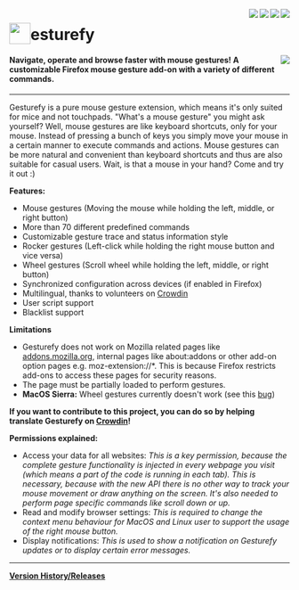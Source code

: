 [<img align="right" src="https://img.shields.io/amo/stars/gesturefy.svg">](https://addons.mozilla.org/firefox/addon/gesturefy/reviews/)
[<img align="right" src="https://img.shields.io/amo/users/gesturefy.svg">](https://addons.mozilla.org/firefox/addon/gesturefy/statistics)
[<img align="right" src="https://img.shields.io/github/release/robbendebiene/gesturefy.svg">](https://github.com/Robbendebiene/Gesturefy/releases)
[<img align="right" src="https://img.shields.io/github/license/robbendebiene/gesturefy.svg">](https://github.com/Robbendebiene/Gesturefy/blob/master/LICENSE)


# <sub><img src="https://github.com/Robbendebiene/Gesturefy/blob/master/src/resources/img/iconx48.png" height="38" width="38"></sub>esturefy


#### [<img align="right" src="https://addons.cdn.mozilla.net/static/img/addons-buttons/AMO-button_2.png">](https://addons.mozilla.org/firefox/addon/gesturefy/) Navigate, operate and browse faster with mouse gestures! A customizable Firefox mouse gesture add-on with a variety of different commands.


***

Gesturefy is a pure mouse gesture extension, which means it's only suited for mice and not touchpads. "What's a mouse gesture" you might ask yourself? Well, mouse gestures are like keyboard shortcuts, only for your mouse. Instead of pressing a bunch of keys you simply move your mouse in a certain manner to execute commands and actions. Mouse gestures can be more natural and convenient than keyboard shortcuts and thus are also suitable for casual users. Wait, is that a mouse in your hand? Come and try it out :)

**Features:**

 - Mouse gestures (Moving the mouse while holding the left, middle, or right button)
 - More than 70 different predefined commands
 - Customizable gesture trace and status information style
 - Rocker gestures (Left-click while holding the right mouse button and vice versa)
 - Wheel gestures (Scroll wheel while holding the left, middle, or right button)
 - Synchronized configuration across devices (if enabled in Firefox)
 - Multilingual, thanks to volunteers on [Crowdin](https://crowdin.com/project/gesturefy)
 - User script support
 - Blacklist support

**Limitations**

 - Gesturefy does not work on Mozilla related pages like [addons.mozilla.org](https://addons.mozilla.org), internal pages like about:addons or other add-on option pages e.g. moz-extension://*. This is because Firefox restricts add-ons to access these pages for security reasons.
 - The page must be partially loaded to perform gestures.
 - **MacOS Sierra:** Wheel gestures currently doesn't work (see this [bug](https://bugzilla.mozilla.org/show_bug.cgi?id=1424893))


**If you want to contribute to this project, you can do so by helping translate Gesturefy on [Crowdin](https://crowdin.com/project/gesturefy)!**

**Permissions explained:**

 - Access your data for all websites: *This is a key permission, because the complete gesture functionality is injected in every webpage you visit (which means a part of the code is running in each tab). This is necessary, because with the new API there is no other way to track your mouse movement or draw anything on the screen. It's also needed to perform page specific commands like scroll down or up.*
 - Read and modify browser settings:  *This is required to change the context menu behaviour for MacOS and Linux user to support the usage of the right mouse button.*
 - Display notifications: *This is used to show a notification on Gesturefy updates or to display certain error messages.*


***

**[Version History/Releases](https://github.com/Robbendebiene/Gesturefy/releases)**
